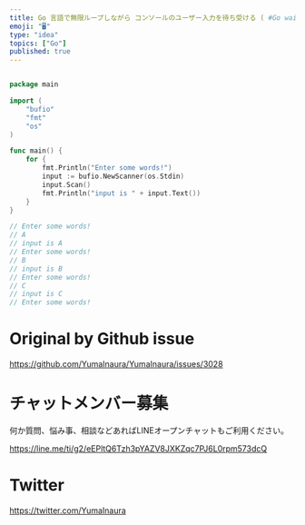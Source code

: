 ```yaml
---
title: Go 言語で無限ループしながら コンソールのユーザー入力を待ち受ける ( #Go wait user input in console wi
emoji: "🖥"
type: "idea"
topics: ["Go"]
published: true
---
```


```go

package main

import (
	"bufio"
	"fmt"
	"os"
)

func main() {
	for {
		fmt.Println("Enter some words!")
		input := bufio.NewScanner(os.Stdin)
		input.Scan()
		fmt.Println("input is " + input.Text())
	}
}

// Enter some words!
// A
// input is A
// Enter some words!
// B
// input is B
// Enter some words!
// C
// input is C
// Enter some words!

```

# Original by Github issue

https://github.com/YumaInaura/YumaInaura/issues/3028








<!-- Update From Qiita API -->

# チャットメンバー募集


何か質問、悩み事、相談などあればLINEオープンチャットもご利用ください。

https://line.me/ti/g2/eEPltQ6Tzh3pYAZV8JXKZqc7PJ6L0rpm573dcQ





# Twitter


https://twitter.com/YumaInaura


<!-- Update From Qiita API -->


